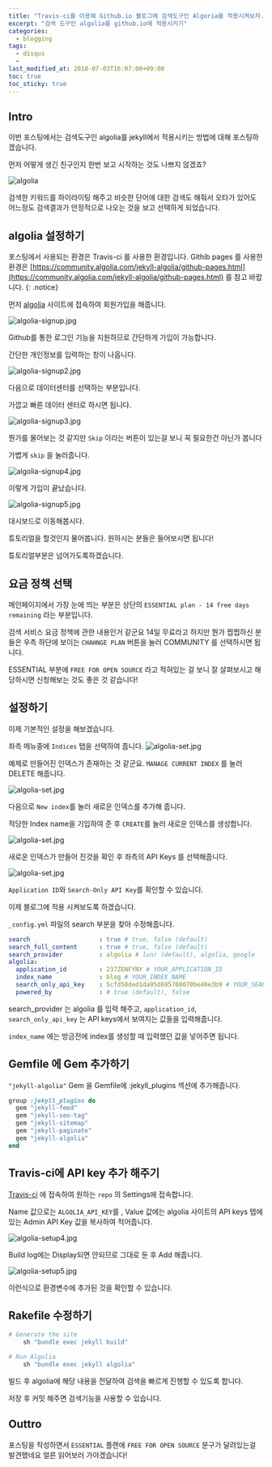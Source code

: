 ```yaml
---
title: "Travis-ci를 이용해 Github.io 블로그에 검색도구인 Algoria를 적용시켜보자."
excerpt: "검색 도구인 algolia를 github.io에 적용시키기"
categories: 
  - blogging
tags: 
  - disqus
  - 
last_modified_at: 2018-07-03T16:07:00+09:00
toc: true
toc_sticky: true
---
```


## Intro

이번 포스팅에서는 검색도구인 algolia를 jekyll에서 적용시키는 방법에 대해 포스팅하겠습니다.

먼저 어떻게 생긴 친구인지 한번 보고 시작하는 것도 나쁘지 않겠죠?


![algolia](/assets/img/algolia.jpg)

검색한 키워드를 하이라이팅 해주고 비슷한 단어에 대한 검색도 해줘서 오타가 있어도 어느정도 검색결과가 안정적으로 나오는 것을 보고 선택하게 되었습니다.


## algolia 설정하기

포스팅에서 사용되는 환경은 Travis-ci 를 사용한 환경입니다.
Githib pages 를 사용한 환경은 [https://community.algolia.com/jekyll-algolia/github-pages.html](https://community.algolia.com/jekyll-algolia/github-pages.html) 를 참고 바랍니다.
{: .notice}


먼저 [algolia](https://www.algolia.com/) 사이트에 접속하여 회원가입을 해줍니다.

![algolia-signup.jpg](/assets/img/algolia-signup.jpg)

Github를 통한 로그인 기능을 지원하므로 간단하게 가입이 가능합니다.

간단한 개인정보를 입력하는 창이 나옵니다.

![algolia-signup2.jpg](/assets/img/algolia-signup2.jpg)

다음으로 데이터센터를 선택하는 부분입니다. 

가깝고 빠른 데이터 센터로 하시면 됩니다.

![algolia-signup3.jpg](/assets/img/algolia-signup3.jpg)

뭔가를 물어보는 것 같지만 `Skip` 이라는 버튼이 있는걸 보니 꼭 필요한건 아닌가 봅니다

가볍게 `skip` 을 눌러줍니다.

![algolia-signup4.jpg](/assets/img/algolia-signup4.jpg)


이렇게 가입이 끝났습니다.

![algolia-signup5.jpg](/assets/img/algolia-signup5.jpg)

대시보드로 이동해봅시다.

튜토리얼을 할것인지 물어봅니다. 원하시는 분들은 들어보시면 됩니다!

튜토리얼부분은 넘어가도록하겠습니다.

## 요금 정책 선택

메인페이지에서 가장 눈에 띄는 부분은 상단의 `ESSENTIAL plan - 14 free days remaining` 라는 부분입니다.

검색 서비스 요금 정책에 관한 내용인거 같군요 14일 무료라고 하지만 뭔가 찝찝하신 분들은 우측 하단에 보이는 `CHAHNGE PLAN` 버튼을 눌러 COMMUNITY 를 선택하시면 됩니다.

ESSENTIAL 부분에 `FREE FOR OPEN SOURCE` 라고 적혀있는 걸 보니 잘 살펴보시고 해당하시면 신청해보는 것도 좋은 것 같습니다!

## 설정하기
이제 기본적인 설정을 해보겠습니다.

좌측 메뉴중에 `Indices` 탭을 선택하여 줍니다.
![algolia-set.jpg](/assets/img/algolia-setup1.jpg)

예제로 만들어진 인덱스가 존재하는 것 같군요. `MANAGE CURRENT INDEX` 를 눌러 DELETE 해줍니다.

![algolia-set.jpg](/assets/img/algolia-setup1.5.jpg)


다음으로 `New index`를 눌러 새로운 인덱스를 추가해 줍니다.

적당한 Index name을 기입하여 준 후 `CREATE`를 눌러 새로운 인덱스를 생성합니다.

![algolia-set.jpg](/assets/img/algolia-setup2.jpg)


새로운 인덱스가 만들어 진것을 확인 후 좌측의 API Keys 를 선택해줍니다.

![algolia-set.jpg](/assets/img/algolia-setup3.jpg)



`Application ID`와 `Search-Only API Key`를 확인할 수 있습니다.

이제 블로그에 적용 시켜보도록 하겠습니다.

`_config.yml` 파일의 search 부분을 찾아 수정해줍니다.

```yml
search                   : true # true, false (default)
search_full_content      : true # true, false (default)
search_provider          : algolia # lunr (default), algolia, google
algolia:
  application_id         : 237ZENFYNY # YOUR_APPLICATION_ID
  index_name             : blog # YOUR_INDEX_NAME
  search_only_api_key    : 5cfd50ded1da95d695708070be40e3b9 # YOUR_SEARCH_ONLY_API_KEY
  powered_by             : # true (default), false
  ```

search_provider 는 algolia 를 입력 해주고, `application_id`, `search_only_api_key` 는 API keys에서 보여지는 값들을 입력해줍니다.

`index_name` 에는 방금전에 index를 생성할 때 입력했던 값을 넣어주면 됩니다.

## Gemfile 에 Gem 추가하기

`"jekyll-algolia"` Gem 을 Gemfile에 :jekyll_plugins 섹션에 추가해줍니다.

```ruby
group :jekyll_plugins do
  gem "jekyll-feed"
  gem "jekyll-seo-tag"
  gem "jekyll-sitemap"
  gem "jekyll-paginate"
  gem "jekyll-algolia"
end
```


## Travis-ci에 API key 추가 해주기

[Travis-ci](https://travis-ci.org) 에 접속하여 원하는 `repo` 의 Settings에 접속합니다.

Name 값으로는 `ALGOLIA_API_KEY`를 , Value 값에는 algolia 사이트의 API keys 탭에 있는 Admin API Key 값을 복사하여 적어줍니다.

![algolia-setup4.jpg](/assets/img/algolia-setup4.jpg)

Build log에는 Display되면 안되므로 그대로 둔 후 Add 해줍니다.

![algolia-setup5.jpg](/assets/img/algolia-setup5.jpg)

이런식으로 환경변수에 추가된 것을 확인할 수 있습니다.



## Rakefile 수정하기

```ruby
# Generate the site
    sh "bundle exec jekyll build"

# Run Algolia 
    sh "bundle exec jekyll algolia"

```

빌드 후 algolia에 해당 내용을 전달하여 검색을 빠르게 진행할 수 있도록 합니다.


저장 후 커밋 해주면 검색기능을 사용할 수 있습니다.

## Outtro
포스팅을 작성하면서 `ESSENTIAL` 플랜에 `FREE FOR OPEN SOURCE` 문구가 달려있는걸 발견했네요 얼른 읽어보러 가야겠습니다!